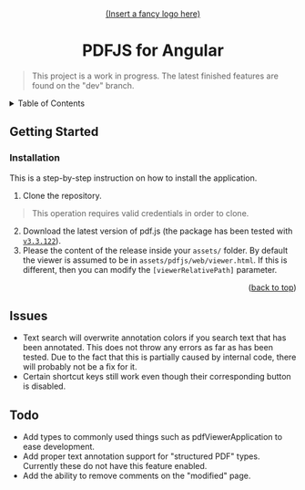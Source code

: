 
<!-- Anchor for the "back to top" links -->
<a id="readme-top"></a>

<!-- Project logo -->
<br />
<div align="center">
  <a href="#">
    (Insert a fancy logo here)
  </a>
  <h1>PDFJS for Angular</h1>
</div>

> This project is a work in progress. The latest finished features are found on the "dev" branch.

<!-- Table of contents -->
<details>
  <summary>Table of Contents</summary>
  <ol>
    <li>
      <a href="#getting-started">Getting Started</a>
    </li>
    <li>
      <a href="#issues">Issues</a>
    </li>
	<li>
      <a href="#todo">Todo</a>
    </li>
  </ol>
</details>



<!-- Getting started -->
## Getting Started

### Installation
This is a step-by-step instruction on how to install the application.
1. Clone the repository.
> This operation requires valid credentials in order to clone.
2. Download the latest version of pdf.js (the package has been tested with [`v3.3.122`](https://github.com/mozilla/pdf.js/releases/tag/v3.3.122)).
3. Please the content of the release inside your `assets/` folder. By default the viewer is assumed to be in `assets/pdfjs/web/viewer.html`. If this is different, then you can modify the `[viewerRelativePath]` parameter.

<p align="right">(<a href="#readme-top">back to top</a>)</p>

<!-- Issues -->
## Issues
- Text search will overwrite annotation colors if you search text that has been annotated. This does not throw any errors as far as has been tested. Due to the fact that this is partially caused by internal code, there will probably not be a fix for it.
- Certain shortcut keys still work even though their corresponding button is disabled.

## Todo
- Add types to commonly used things such as pdfViewerApplication to ease development.
- Add proper text annotation support for "structured PDF" types. Currently these do not have this feature enabled.
- Add the ability to remove comments on the "modified" page.